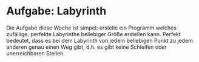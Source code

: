 Aufgabe: Labyrinth
==================
Die Aufgabe diese Woche ist simpel: erstelle ein Programm welches zufällige, perfekte Labyrinthe beliebiger Größe erstellen kann. Perfekt bedeutet, dass es bei dem Labyrinth von jedem beliebigen Punkt zu jedem anderen genau einen Weg gibt, d.h. es gibt keine Schleifen oder unerreichbaren Stellen.
